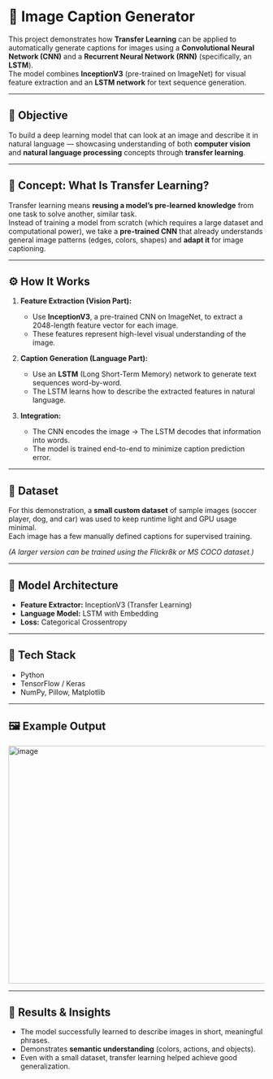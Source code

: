 # 🧠 Image Caption Generator

This project demonstrates how **Transfer Learning** can be applied to automatically generate captions for images using a **Convolutional Neural Network (CNN)** and a **Recurrent Neural Network (RNN)** (specifically, an **LSTM**).  
The model combines **InceptionV3** (pre-trained on ImageNet) for visual feature extraction and an **LSTM network** for text sequence generation.

---

## 🎯 Objective

To build a deep learning model that can look at an image and describe it in natural language — showcasing understanding of both **computer vision** and **natural language processing** concepts through **transfer learning**.

---

## 🧩 Concept: What Is Transfer Learning?

Transfer learning means **reusing a model’s pre-learned knowledge** from one task to solve another, similar task.  
Instead of training a model from scratch (which requires a large dataset and computational power), we take a **pre-trained CNN** that already understands general image patterns (edges, colors, shapes) and **adapt it** for image captioning.

---

## ⚙️ How It Works

1. **Feature Extraction (Vision Part):**  
   - Use **InceptionV3**, a pre-trained CNN on ImageNet, to extract a 2048-length feature vector for each image.  
   - These features represent high-level visual understanding of the image.

2. **Caption Generation (Language Part):**  
   - Use an **LSTM** (Long Short-Term Memory) network to generate text sequences word-by-word.  
   - The LSTM learns how to describe the extracted features in natural language.

3. **Integration:**  
   - The CNN encodes the image → The LSTM decodes that information into words.  
   - The model is trained end-to-end to minimize caption prediction error.

---

## 🧪 Dataset

For this demonstration, a **small custom dataset** of sample images (soccer player, dog, and car) was used to keep runtime light and GPU usage minimal.  
Each image has a few manually defined captions for supervised training.

*(A larger version can be trained using the Flickr8k or MS COCO dataset.)*

---

## 🚀 Model Architecture

- **Feature Extractor:** InceptionV3 (Transfer Learning)
- **Language Model:** LSTM with Embedding
- **Loss:** Categorical Crossentropy

---

## 🧰 Tech Stack

- Python  
- TensorFlow / Keras  
- NumPy, Pillow, Matplotlib  

---

## 🖼️ Example Output
<img width="593" height="468" alt="image" src="https://github.com/user-attachments/assets/aa6dbb88-503e-4f81-a5a1-ca7415ef0304" />


---

## 🧾 Results & Insights

- The model successfully learned to describe images in short, meaningful phrases.  
- Demonstrates **semantic understanding** (colors, actions, and objects).  
- Even with a small dataset, transfer learning helped achieve good generalization.






